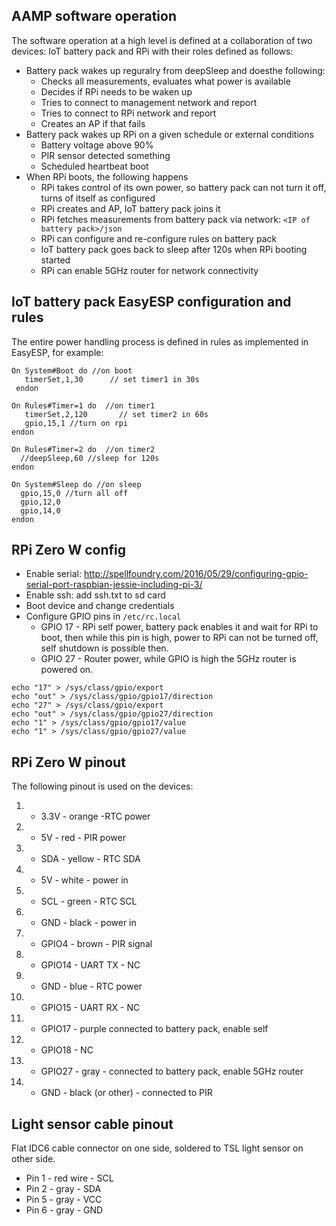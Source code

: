 ## AAMP software operation
The software operation at a high level is defined at a collaboration of two devices: IoT battery pack and RPi with their roles defined as follows:

 * Battery pack wakes up reguralry from deepSleep and doesthe following:
   * Checks all measurements, evaluates what power is available
   * Decides if RPi needs to be waken up
   * Tries to connect to management network and report
   * Tries to connect to RPi network and report
   * Creates an AP if that fails
 * Battery pack wakes up RPi on a given schedule or external conditions
   * Battery voltage above 90%
   * PIR sensor detected something
   * Scheduled heartbeat boot
 * When RPi boots, the following happens
   * RPi takes control of its own power, so battery pack can not turn it off, turns of itself as configured
   * RPi creates and AP, IoT battery pack joins it
   * RPi fetches measurements from battery pack via network: `<IP of battery pack>/json`
   * RPi can configure and re-configure rules on battery pack
   * IoT battery pack goes back to sleep after 120s when RPi booting started
   * RPi can enable 5GHz router for network connectivity


## IoT battery pack EasyESP configuration and rules

The entire power handling process is defined in rules as implemented in EasyESP, for example:

```
On System#Boot do //on boot
   timerSet,1,30      // set timer1 in 30s
 endon

On Rules#Timer=1 do  //on timer1
   timerSet,2,120       // set timer2 in 60s
   gpio,15,1 //turn on rpi
endon

On Rules#Timer=2 do  //on timer2
  //deepSleep,60 //sleep for 120s
endon

On System#Sleep do //on sleep
  gpio,15,0 //turn all off
  gpio,12,0
  gpio,14,0
endon

```

 
## RPi Zero W config

 * Enable serial: http://spellfoundry.com/2016/05/29/configuring-gpio-serial-port-raspbian-jessie-including-pi-3/
 * Enable ssh: add ssh.txt to sd card
 * Boot device and change credentials
 * Configure GPIO pins in `/etc/rc.local`
   * GPIO 17 - RPi self power, battery pack enables it and wait for RPi to boot, then while this pin is high, power to RPi can not be turned off, self shutdown is possible then.
   * GPIO 27 - Router power, while GPIO is high the 5GHz router is powered on.
  
 ```
echo "17" > /sys/class/gpio/export
echo "out" > /sys/class/gpio/gpio17/direction
echo "27" > /sys/class/gpio/export
echo "out" > /sys/class/gpio/gpio27/direction
echo "1" > /sys/class/gpio/gpio17/value
echo "1" > /sys/class/gpio/gpio27/value
```

## RPi Zero W pinout
The following pinout is used on the devices:

1. - 3.3V - orange -RTC power
1. - 5V - red - PIR power
3. - SDA - yellow - RTC SDA
4. - 5V - white - power in
4. - SCL - green - RTC SCL
6. - GND - black - power in
7. - GPIO4 - brown - PIR signal
8. - GPIO14 - UART TX - NC
9. - GND - blue - RTC power
10. - GPIO15 - UART RX - NC
11. - GPIO17 - purple connected to battery pack, enable self
12. - GPIO18 - NC
13. - GPIO27 - gray - connected to battery pack, enable 5GHz router
14. - GND - black (or other) - connected to PIR

## Light sensor cable pinout
Flat IDC6 cable connector on one side, soldered to TSL light sensor on other side.
 * Pin 1 - red wire - SCL
 * Pin 2 - gray - SDA
 * Pin 5 - gray - VCC
 * Pin 6 - gray - GND
 
